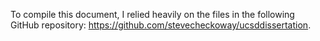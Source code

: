 To compile this document, I relied heavily on the files in the following 
GitHub repository: https://github.com/stevecheckoway/ucsddissertation.
